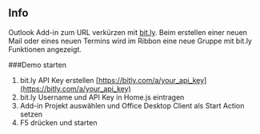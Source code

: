 Info
----
Outlook Add-in zum URL verkürzen mit [bit.ly](https://bitly.com/).
Beim erstellen einer neuen Mail oder eines neuen Termins wird im Ribbon eine neue Gruppe mit bit.ly Funktionen angezeigt.

###Demo starten

1. bit.ly API Key erstellen [https://bitly.com/a/your_api_key](https://bitly.com/a/your_api_key)
2. bit.ly Username und API Key in Home.js eintragen
3. Add-in Projekt auswählen und Office Desktop Client als Start Action setzen
4. F5 drücken und starten